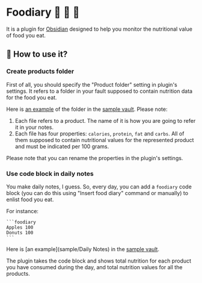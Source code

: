 # Foodiary 🍅 🍒 🍊

It is a plugin for [Obsidian](https://obsidian.md) designed to help you monitor the nutritional value of food you eat.

## 🙂 How to use it?

### Create products folder

First of all, you should specify the "Product folder" setting in plugin's settings. It refers to a folder in your fault supposed to contain nutrition data for the food you eat.  

Here is [an example](sample/Products) of the folder in the [sample vault](sample). Please note:

1. Each file refers to a product. The name of it is how you are going to refer it in your notes.
3. Each file has four properties: `calories`, `protein`, `fat` and `carbs`. All of them supposed to contain nutritional values for the represented product and must be indicated per 100 grams.

Please note that you can rename the properties in the plugin's settings.

### Use code block in daily notes

You make daily notes, I guess. So, every day, you can add a `foodiary` code block (you can do this using "Insert food diary" command or manually) to enlist food you eat.

For instance:

````
```foodiary
Apples 100
Donuts 100
```
````

Here is [an example](sample/Daily Notes) in the [sample vault](sample).

The plugin takes the code block and shows total nutrition for each product you have consumed during the day, and total nutrition values for all the products.